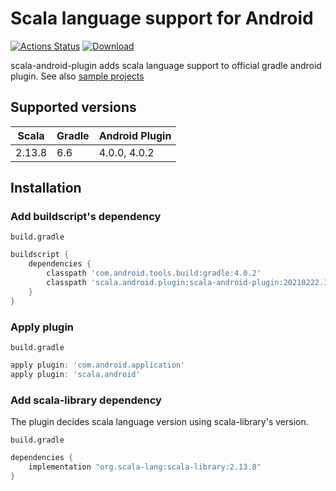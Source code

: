 # Scala language support for Android #

[![Actions Status](https://github.com/dsvdsv/scala-android-plugin/workflows/Continuous%20Integration/badge.svg)](https://github.com/dsvdsv/scala-android-plugin/actions)
[![Download](https://api.bintray.com/packages/dsvdsv/maven/scala-android-plugin/images/download.svg)](https://bintray.com/dsvdsv/maven/scala-android-plugin/_latestVersion)

scala-android-plugin adds scala language support to official gradle android plugin.
See also [sample projects](https://github.com/dsvdsv/android-fp-sample)

## Supported versions

| Scala  | Gradle | Android Plugin      |
| ------ | ------ | ------------------- |
| 2.13.8 | 6.6    | 4.0.0, 4.0.2        |

## Installation

### Add buildscript's dependency

`build.gradle`
```groovy
buildscript {
    dependencies {
        classpath 'com.android.tools.build:gradle:4.0.2'
        classpath 'scala.android.plugin:scala-android-plugin:20210222.1057'
    }
}
```

### Apply plugin

`build.gradle`
```groovy
apply plugin: 'com.android.application'
apply plugin: 'scala.android'
```

### Add scala-library dependency

The plugin decides scala language version using scala-library's version.

`build.gradle`
```groovy
dependencies {
    implementation "org.scala-lang:scala-library:2.13.8"
}
```
